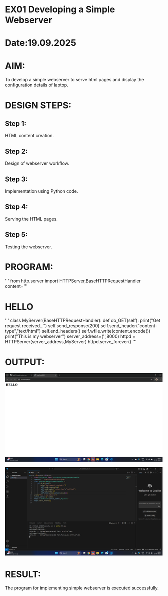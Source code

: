 # EX01 Developing a Simple Webserver

# Date:19.09.2025
# AIM:
To develop a simple webserver to serve html pages and display the configuration details of laptop.

# DESIGN STEPS:
## Step 1:
HTML content creation.

## Step 2:
Design of webserver workflow.

## Step 3:
Implementation using Python code.

## Step 4:
Serving the HTML pages.

## Step 5:
Testing the webserver.

# PROGRAM:
'''
from http.server import HTTPServer,BaseHTTPRequestHandler
content=''' <html><h1>HELLO</h1></html>'''
class MyServer(BaseHTTPRequestHandler):
    def do_GET(self):
        print("Get request received...")
        self.send_response(200)
        self.send_header("content-type","text/html")
        self.end_headers()
        self.wfile.write(content.encode())
print("This is my webserver") 
server_address=('',8000)
httpd = HTTPServer(server_address,MyServer)
httpd.serve_forever()
'''
# OUTPUT:
![alt text](<Screenshot 2025-09-19 105015.png>)

![alt text](<Screenshot 2025-09-19 105027.png>)



# RESULT:
The program for implementing simple webserver is executed successfully.
